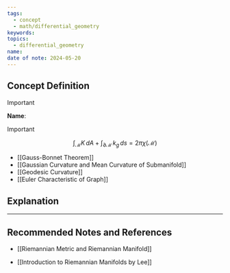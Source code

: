 ```yaml
---
tags:
  - concept
  - math/differential_geometry
keywords: 
topics:
  - differential_geometry
name: 
date of note: 2024-05-20
---
```


## Concept Definition

>[!important]
>**Name**: 

>[!important]
>$$\int_{\mathcal{M}}K\,dA + \int_{\partial \mathcal{M}}\,k_{g}\,ds = 2\pi \chi(\mathcal{M})$$

- [[Gauss-Bonnet Theorem]]
- [[Gaussian Curvature and Mean Curvature of Submanifold]]
- [[Geodesic Curvature]]
- [[Euler Characteristic of Graph]]


## Explanation





-----------
##  Recommended Notes and References

- [[Riemannian Metric and Riemannian Manifold]]


- [[Introduction to Riemannian Manifolds by Lee]]